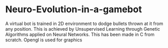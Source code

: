 # Neuro-Evolution-in-a-gamebot
A virtual bot is trained in 2D environment to dodge bullets thrown at it from any position. This is achieved by Unsupervised Learning through Genetic Algorithms applied on Neural Networks. This has been made in C from scratch. Opengl is used for graphics
